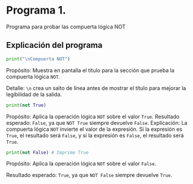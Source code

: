 # Programa 1. 
Programa para probar las compuerta lógica NOT
## Explicación del programa 

```python
print("\nCompuerta NOT")
```

Propósito: Muestra en pantalla el título para la sección que prueba la compuerta lógica `NOT`.

Detalle: `\n` crea un salto de línea antes de mostrar el título para mejorar la legibilidad de la salida.

```python
print(not True)
``` 

Propósito: Aplica la operación lógica `NOT` sobre el valor `True`.
Resultado esperado: `False`, ya que `NOT True` siempre devuelve `False`.
Explicación: La compuerta lógica `NOT` invierte el valor de la expresión. Si la expresión es `True`, el resultado será `False`, y si la expresión es `False`, el resultado será `True`.

```python
print(not False) # Imprime True
```

Propósito: Aplica la operación lógica `NOT` sobre el valor `False`.

Resultado esperado: `True`, ya que `NOT False` siempre devuelve `True`.
